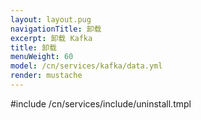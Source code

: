 ```yaml
---
layout: layout.pug
navigationTitle: 卸载
excerpt: 卸载 Kafka
title: 卸载
menuWeight: 60
model: /cn/services/kafka/data.yml
render: mustache
---
```


#include /cn/services/include/uninstall.tmpl
